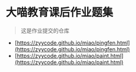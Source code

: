 # 大喵教育课后作业题集

> 这是作业提交的仓库

- [https://zyycode.github.io/miao/pingfen.html](https://zyycode.github.io/miao/pingfen.html)
- [https://zyycode.github.io/miao/paint.html](https://zyycode.github.io/miao/paint.html)